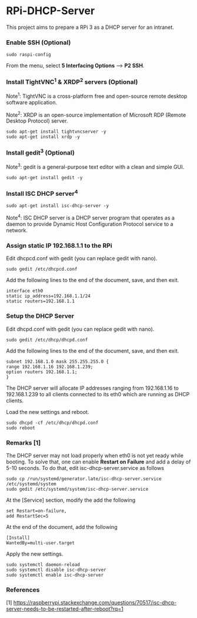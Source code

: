 # RPi-DHCP-Server
This project aims to prepare a RPi 3 as a DHCP server for an intranet.

### Enable SSH (Optional)

```
sudo raspi-config
```
From the menu, select <b>5 Interfacing Options</b> --> <b>P2 SSH</b>.


### Install TightVNC<sup>1</sup> & XRDP<sup>2</sup> servers (Optional)

Note<sup>1</sup>: TightVNC is a cross-platform free and open-source remote desktop software application.

Note<sup>2</sup>: XRDP is an open-source implementation of Microsoft RDP (Remote Desktop Protocol) server.

```
sudo apt-get install tightvncserver -y
sudo apt-get install xrdp -y
```
### Install gedit<sup>3</sup> (Optional)
 
Note<sup>3</sup>:  gedit is a general-purpose text editor with a clean and simple GUI.
 
 ```
 sudo apt-get install gedit -y
```

### Install ISC DHCP server<sup>4</sup>

```
sudo apt-get install isc-dhcp-server -y
```
Note<sup>4</sup>: ISC DHCP server is a DHCP server program that operates as a daemon to provide Dynamic Host Configuration Protocol service to a network. 

### Assign static IP 192.168.1.1 to the RPi

Edit dhcpcd.conf with gedit (you can replace gedit with nano).
```
sudo gedit /etc/dhcpcd.conf
```
Add the following lines to the end of the document, save, and then exit.

```
interface eth0
static ip_address=192.168.1.1/24
static routers=192.168.1.1
```
### Setup the DHCP Server

Edit dhcpd.conf with gedit (you can replace gedit with nano).
```
sudo gedit /etc/dhcp/dhcpd.conf
```
Add the following lines to the end of the document, save, and then exit.

```
subnet 192.168.1.0 mask 255.255.255.0 {
range 192.168.1.16 192.168.1.239;
option routers 192.168.1.1;
}
```
The DHCP server will allocate IP addresses ranging from 192.168.1.16 to 192.168.1.239 to all clients connected to its eth0 which are running as DHCP clients.

Load the new settings and reboot.

```
sudo dhcpd -cf /etc/dhcp/dhcpd.conf
sudo reboot
```

### Remarks [1]
The DHCP server may not load properly when eth0 is not yet ready while booting. To solve that, one can enable <b>Restart on Failure</b> and add a delay of 5-10 seconds. To do that, edit isc-dhcp-server.service as follows

```
sudo cp /run/systemd/generator.late/isc-dhcp-server.service /etc/systemd/system
sudo gedit /etc/systemd/system/isc-dhcp-server.service
```

At the [Service] section, modify the add the following

```
set Restart=on-failure,
add RestartSec=5
```

At the end of the document, add the following

```
[Install]
WantedBy=multi-user.target
```

Apply the new settings.

```
sudo systemctl daemon-reload
sudo systemctl disable isc-dhcp-server
sudo systemctl enable isc-dhcp-server
```
### References
[1] https://raspberrypi.stackexchange.com/questions/70517/isc-dhcp-server-needs-to-be-restarted-after-reboot?rq=1
